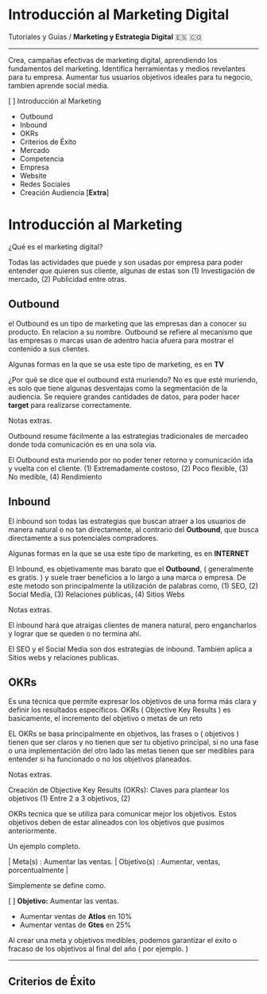 # Introducción al Marketing Digital
Tutoriales y Guías / **Marketing y Estrategia Digital** 🇪🇸 🇨🇴 

----------

 
Crea, campañas efectivas de marketing digital, aprendiendo los fundamentos del marketing. Identifica herramientas y medios revelantes para tu empresa. Aumentar tus usuarios objetivos ideales para tu negocio, tambien aprende social media.


[ ] Introducción al Marketing
  - Outbound
  - Inbound
  - OKRs
  - Criterios de Éxito
  - Mercado
  - Competencia
  - Empresa
  - Website
  - Redes Sociales
  - Creación Audiencia [**Extra**]


# Introducción al Marketing

¿Qué es el marketing digital?

Todas las actividades que puede y son usadas por empresa para poder entender que quieren sus cliente, algunas de estas son  (1) Investigación de mercado, (2) Publicidad entre otras.


## Outbound

el Outbound es un tipo de marketing que las empresas dan a conocer su producto. En relacion a su nombre. Outbound se refiere al mecanismo que las empresas o marcas usan de adentro hacia afuera para mostrar el contenido a sus clientes.

Algunas formas en la que se usa este tipo de marketing, es en **TV**

¿Por qué se dice que el outbound está muriendo?
No es que esté muriendo, es solo que tiene algunas desventajas como la segmentación de la audiencia. Se requiere grandes cantidades de datos, para poder hacer **target** para realizarse correctamente.

Notas extras. 

Outbound resume fácilmente a las estrategias tradicionales de mercadeo donde toda comunicación es en una sola vía.

El Outbound esta muriendo por no poder tener retorno y comunicación ida y vuelta con el cliente. (1) Extremadamente costoso, (2) Poco flexible, (3) No medible, (4) Rendimiento


## Inbound

El inbound son todas las estrategias que buscan atraer a los usuarios de manera natural o no tan directamente, al contrario del **Outbound**, que busca directamente a sus potenciales compradores.

Algunas formas en la que se usa este tipo de marketing, es en **INTERNET** 

El Inbound, es objetivamente mas barato que el **Outbound**, ( generalmente es gratis. ) y suele traer beneficios a lo largo a una marca o empresa. De este metodo son principalmente la utilización de palabras como, (1) SEO, (2) Social Media, (3) Relaciones públicas, (4) Sitios Webs

 Notas extras. 
 
 El inbound hará que atraigas clientes de manera natural, pero engancharlos y lograr que se queden o no termina ahí.

El SEO y el Social Media son dos estrategias de inbound. Tambien aplica a Sitios webs y relaciones publicas.


## OKRs

Es una técnica que permite expresar los objetivos de una forma más clara y definir los resultados específicos. OKRs ( Objective Key Results ) es basicamente, el incremento del objetivo o metas de un reto

EL OKRs se basa principalmente en objetivos, las frases o ( objetivos ) tienen que ser claros y no tienen que ser tu objetivo principal, si no una fase o una implementación del otro lado las metas tienen que ser medibles para entender si ha funcionado o no los objetivos planeados.

Notas extras.

Creación de Objective Key Results (OKRs):
Claves para plantear los objetivos (1) Entre 2 a 3 objetivos, (2) 

OKRs tecnica que se utiliza para comunicar mejor los objetivos. Estos objetivos deben de estar alineados con los objetivos que pusimos anteriormente.

Un ejemplo completo. 

| Meta(s) : Aumentar las ventas. | Objetivo(s) : Aumentar, ventas, porcentualmente |

Simplemente se define como.


[ ] **Objetivo:** Aumentar las ventas.
  - Aumentar ventas de **Atlos** en 10%
  - Aumentar ventas de **Gtes** en 25%

Al crear una meta y objetivos medibles, podemos garantizar el exito o fracaso de los objetivos al final del año ( por ejemplo. )

****
## Criterios de Éxito

